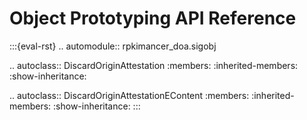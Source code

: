 # Object Prototyping API Reference

:::{eval-rst}
.. automodule:: rpkimancer_doa.sigobj

.. autoclass:: DiscardOriginAttestation
    :members:
    :inherited-members:
    :show-inheritance:

.. autoclass:: DiscardOriginAttestationEContent
    :members:
    :inherited-members:
    :show-inheritance:
:::

